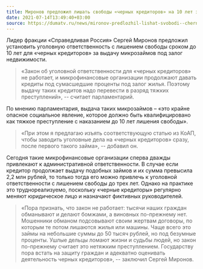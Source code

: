 ```yaml
---
title: Миронов предложил лишать свободы «черных кредиторов» на 10 лет за выдачу микрозаймов под залог жилья
date: 2021-07-14T13:49:40+03:00
source: https://dumatv.ru/news/mironov-predlozhil-lishat-svobodi--chernih-kreditorov--na-10-let-za-vidachu-mikrozaimov-pod-zalog-zhilya
---
```


Лидер фракции «Справедливая Россия» Сергей Миронов предложил установить уголовную ответственность с лишением свободы сроком до 10 лет для «черных кредиторов» за выдачу микрозаймов под залог недвижимости.

> «Закон об уголовной ответственности для «черных кредиторов» не работает, и микрофинансовые организации продолжают давать кредиты под сумасшедшие проценты под залог жилья. Поэтому выдачу таких кредитов надо перевести в разряд тяжких преступлений», -- считает парламентарий.

По мнению парламентария, выдача таких микрозаймов – «это крайне опасное социальное явление, которое должно быть квалифицировано как тяжкое преступление с наказанием до 10 лет лишения свободы».

> «При этом я предлагаю изъять соответствующую статью из КоАП, чтобы заводить уголовные дела на «черных кредиторов» сразу, после первого такого займа», -- добавил он.

Сегодня такие микрофинансовые организации сперва дважды привлекают к административной ответственности. В случае если кредитор продолжает выдачу подобных займов и их сумма превысила 2,2 млн рублей, то только тогда его можно привлечь к уголовной ответственности с лишением свободы до трех лет. Однако на практике это труднореализуемо, поскольку «черные кредиторы» регулярно меняют юридическое лицо и назначают фиктивных руководителей.

> «Пора признать, что закон не работает: тысячи наших граждан обманывают и делают бомжами, а виновных по-прежнему нет. Мошенники обманом подсовывают своим жертвам договоры, по которым те потом лишаются жилья или машины. Чаще всего это займы на небольшие суммы до 50 тысяч рублей, но под безумные проценты. Ушлые дельцы ломают жизни и судьбы людей, но закон по-прежнему считает это нетяжким преступлением. Государству пора встать на защиту граждан и адекватно оценивать деятельность черных кредиторов», -- заключил Сергей Миронов.